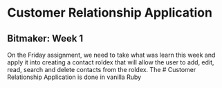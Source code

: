 # Customer Relationship Application
## Bitmaker: Week 1

On the Friday assignment, we need to take what was learn this week and apply it into creating a contact roldex that will allow the user to add, edit, read, search and delete contacts from the roldex. The # Customer Relationship Application is done in vanilla Ruby

